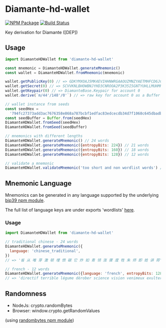 # Diamante-hd-wallet

[![NPM Package](https://img.shields.io/npm/v/Diamante-hd-wallet.svg?style=flat-square)](https://www.npmjs.org/package/Diamante-hd-wallet)
[![Build Status](https://img.shields.io/travis/chatch/Diamante-hd-wallet.svg?branch=master&style=flat-square)](https://travis-ci.com/chatch/Diamante-hd-wallet)

Key derivation for Diamante ([DEP])

## Usage

```js
import DiamanteHDWallet from 'diamante-hd-wallet'

const mnemonic = DiamanteHDWallet.generateMnemonic()
const wallet = DiamanteHDWallet.fromMnemonic(mnemonic)

wallet.getPublicKey(0) // => GDKYMXOAJ5MK4EVIHHNWRGAAOUZMNZYAETMHFCD6JCVBPZ77TUAZFPKT
wallet.getSecret(0) // => SCVVKNLBHOWBNJYHD3CNROOA2P3K35I5GNTYUHLLMUHMHWQYNEI7LVED
wallet.getKeypair(0) // => DiamanteBase.Keypair for account 0
wallet.derive(`m/44'/148'/0'`) // => raw key for account 0 as a Buffer

// wallet instance from seeds
const seedHex =
  '794fc27373add3ac7676358e868a787bcbf1edfac83edcecdb34d7f1068c645dbadba563f3f3a4287d273ac4f052d2fc650ba953e7af1a016d7b91f4d273378f'
const seedBuffer = Buffer.from(seedHex)
DiamanteHDWallet.fromSeed(seedHex)
DiamanteHDWallet.fromSeed(seedBuffer)

// mnemonics with different lengths
DiamanteHDWallet.generateMnemonic() // 24 words
DiamanteHDWallet.generateMnemonic({entropyBits: 224}) // 21 words
DiamanteHDWallet.generateMnemonic({entropyBits: 160}) // 18 words
DiamanteHDWallet.generateMnemonic({entropyBits: 128}) // 12 words

// validate a mnemonic
DiamanteHDWallet.validateMnemonic('too short and non wordlist words') // false
```

## Mnemonic Language

Mnemonics can be generated in any language supported by the underlying [bip39 npm module](https://github.com/bitcoinjs/bip39).

The full list of language keys are under exports 'wordlists' [here](https://github.com/bitcoinjs/bip39/blob/master/index.js).

### Usage

```js
import DiamanteHDWallet from 'diamante-hd-wallet'

// traditional chinese - 24 words
DiamanteHDWallet.generateMnemonic({
  language: 'chinese_traditional',
})
// => '省 从 唯 芽 激 顿 埋 愤 碳 它 炸 如 青 领 涨 骤 度 牲 朱 师 即 姓 讲 蒋'

// french - 12 words
DiamanteHDWallet.generateMnemonic({language: 'french', entropyBits: 128})
// => 'directif terrible légume dérober science vision venimeux exulter abrasif vague mutuel innocent'
```

## Randomness

* NodeJs: crypto.randomBytes
* Browser: window.crypto.getRandomValues

(using [randombytes npm module](https://github.com/crypto-browserify/randombytes))


